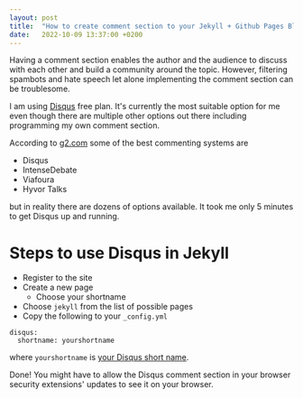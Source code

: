 ```yaml
---
layout: post
title:  "How to create comment section to your Jekyll + Github Pages Blog"
date:   2022-10-09 13:37:00 +0200
---
```


Having a comment section enables the author and the audience to discuss with each other and build a community around the topic. However, filtering spambots and hate speech let alone implementing the comment section can be troublesome.

I am using [Disqus](https://disqus.com/) free plan. It's currently the most suitable option for me even though there are multiple other options out there including programming my own comment section.

According to [g2.com](https://www.g2.com/categories/commenting-systems) some of the best commenting systems are
- Disqus
- IntenseDebate
- Viafoura
- Hyvor Talks

but in reality there are dozens of options available. It took me only 5 minutes to get Disqus up and running.

# Steps to use Disqus in Jekyll

- Register to the site
- Create a new page
  - Choose your shortname
- Choose `jekyll` from the list of possible pages
- Copy the following to your `_config.yml`

```
disqus:
  shortname: yourshortname
```

where `yourshortname` is [your Disqus short name](https://help.disqus.com/en/articles/1717111-what-s-a-shortname).

Done! You might have to allow the Disqus comment section in your browser security extensions' updates to see it on your browser.
